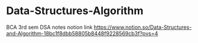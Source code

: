 # Data-Structures-Algorithm
BCA 3rd sem DSA notes
notion link
https://www.notion.so/Data-Structures-and-Algorithm-18bc1f8dbb58805b8448f9228569cb3f?pvs=4
